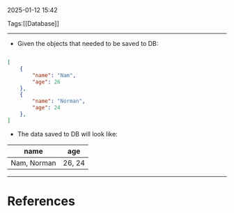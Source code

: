 2025-01-12 15:42

Tags:[[Database]] 

---

- Given the objects that needed to be saved to DB:
```json

[
	{
		"name": "Nam",
		"age": 26
	},
	{
		"name": "Norman",
		"age": 24
	},
]

```
- The data saved to DB will look like:

| name        | age    |
| ----------- | ------ |
| Nam, Norman | 26, 24 |

---
# References